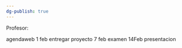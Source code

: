 ```yaml
---
dg-publish: true
---
```

Profesor:


agendaweb
1 feb entregar proyecto
7 feb examen
14Feb presentacion

